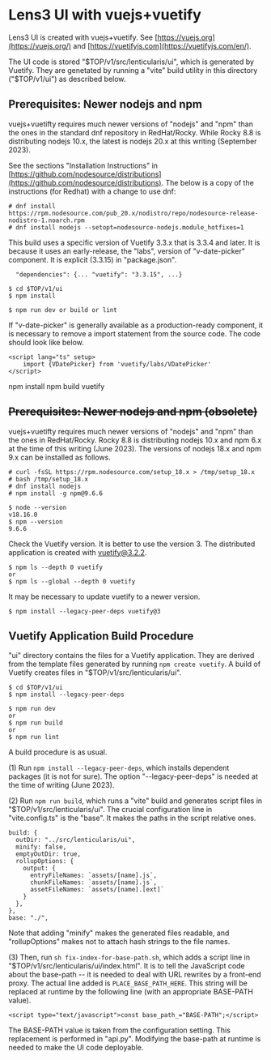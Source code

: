 # Lens3 UI with vuejs+vuetify

Lens3 UI is created with vuejs+vuetify.  See
[https://vuejs.org](https://vuejs.org/) and
[https://vuetifyjs.com](https://vuetifyjs.com/en/).

The UI code is stored "$TOP/v1/src/lenticularis/ui", which is
generated by Vuetify.  They are genetated by running a "vite" build
utility in this directory ("$TOP/v1/ui") as described below.

## Prerequisites: Newer nodejs and npm

vuejs+vuetifty requires much newer versions of "nodejs" and "npm" than
the ones in the standard dnf repository in RedHat/Rocky.  While Rocky
8.8 is distributing nodejs 10.x, the latest is nodejs 20.x at this
writing (September 2023).

See the sections "Installation Instructions" in
[https://github.com/nodesource/distributions](https://github.com/nodesource/distributions).
The below is a copy of the instructions (for Redhat) with a change to
use dnf:

```
# dnf install https://rpm.nodesource.com/pub_20.x/nodistro/repo/nodesource-release-nodistro-1.noarch.rpm
# dnf install nodejs --setopt=nodesource-nodejs.module_hotfixes=1
```

This build uses a specific version of Vuetify 3.3.x that is 3.3.4 and
later.  It is because it uses an early-release, the "labs", version of
"v-date-picker" component.  It is explicit (3.3.15) in "package.json".

```
  "dependencies": {... "vuetify": "3.3.15", ...}
```

```
$ cd $TOP/v1/ui
$ npm install

$ npm run dev or build or lint
```

If "v-date-picker" is generally available as a production-ready
component, it is necessary to remove a import statement from the
source code.  The code should look like below.

```
<script lang="ts" setup>
    import {VDatePicker} from 'vuetify/labs/VDatePicker'
</script>
```

npm install
npm build vuetify

## ~~Prerequisites: Newer nodejs and npm (obsolete)~~

vuejs+vuetifty requires much newer versions of "nodejs" and "npm" than
the ones in RedHat/Rocky.  Rocky 8.8 is distributing nodejs 10.x and
npm 6.x at the time of this writing (June 2023).  The versions of
nodejs 18.x and npm 9.x can be installed as follows.

```
# curl -fsSL https://rpm.nodesource.com/setup_18.x > /tmp/setup_18.x
# bash /tmp/setup_18.x
# dnf install nodejs
# npm install -g npm@9.6.6

$ node --version
v18.16.0
$ npm --version
9.6.6
```

Check the Vuetify version.  It is better to use the version 3.  The
distributed application is created with vuetify@3.2.2.

```
$ npm ls --depth 0 vuetify
or
$ npm ls --global --depth 0 vuetify
```

It may be necessary to update vuetify to a newer version.

```
$ npm install --legacy-peer-deps vuetify@3
```

## Vuetify Application Build Procedure

"ui" directory contains the files for a Vuetify application.  They are
derived from the template files generated by running `npm create
vuetify`.  A build of Vuetify creates files in
"$TOP/v1/src/lenticularis/ui".

```
$ cd $TOP/v1/ui
$ npm install --legacy-peer-deps

$ npm run dev
or
$ npm run build
or
$ npm run lint
```

A build procedure is as usual.

(1) Run `npm install --legacy-peer-deps`, which installs dependent
packages (it is not for sure).  The option "--legacy-peer-deps" is
needed at the time of writing (June 2023).

(2) Run `npm run build`, which runs a "vite" build and generates
script files in "$TOP/v1/src/lenticularis/ui".  The crucial
configuration line in "vite.config.ts" is the "base".  It makes the
paths in the script relative ones.

```
build: {
  outDir: "../src/lenticularis/ui",
  minify: false,
  emptyOutDir: true,
  rollupOptions: {
    output: {
      entryFileNames: `assets/[name].js`,
      chunkFileNames: `assets/[name].js`,
      assetFileNames: `assets/[name].[ext]`
    }
  },
},
base: "./",
```

Note that adding "minify" makes the generated files readable, and
"rollupOptions" makes not to attach hash strings to the file names.

(3) Then, run `sh fix-index-for-base-path.sh`, which adds a script
line in "$TOP/v1/src/lenticularis/ui/index.html". It is to tell the
JavaScript code about the base-path -- it is needed to deal with URL
rewrites by a front-end proxy.  The actual line added is
`PLACE_BASE_PATH_HERE`.  This string will be replaced at runtime by
the following line (with an appropriate BASE-PATH value).

```
<script type="text/javascript">const base_path_="BASE-PATH";</script>
```

The BASE-PATH value is taken from the configuration setting.  This
replacement is performed in "api.py".  Modifying the base-path at
runtime is needed to make the UI code deployable.
